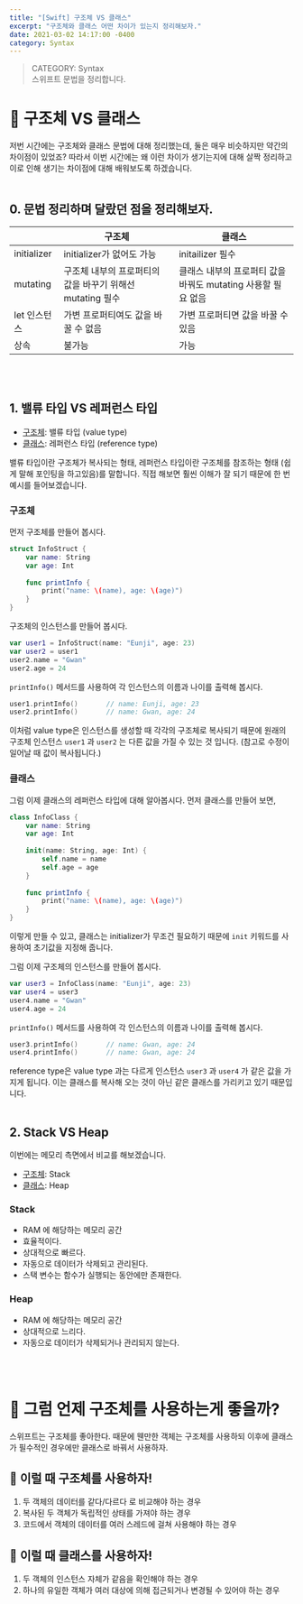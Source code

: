 ```yaml
---
title: "[Swift] 구조체 VS 클래스"
excerpt: "구조체와 클래스 어떤 차이가 있는지 정리해보자."
date: 2021-03-02 14:17:00 -0400
category: Syntax
---
```


> CATEGORY: Syntax  
> 스위프트 문법을 정리합니다.

# 📌 구조체 VS 클래스
저번 시간에는 구조체와 클래스 문법에 대해 정리했는데, 둘은 매우 비슷하지만 약간의 차이점이 있었죠? 따라서 이번 시간에는 왜 이런 차이가 생기는지에 대해 살짝 정리하고 이로 인해 생기는 차이점에 대해 배워보도록 하겠습니다.
<br>
<br>

## 0. 문법 정리하며 달랐던 점을 정리해보자.

|  | 구조체 | 클래스 |
| --- | --- | --- |
| initializer | initializer가 없어도 가능 | initailizer 필수 |
| mutating | 구조체 내부의 프로퍼티의 값을 바꾸기 위해선 mutating 필수 | 클래스 내부의 프로퍼티 값을 바꿔도 mutating 사용할 필요 없음 |
| let 인스턴스 | 가변 프로퍼티여도 값을 바꿀 수 없음 | 가변 프로퍼티면 값을 바꿀 수 있음 |
| 상속 | 불가능 | 가능 |

<br>
<br>

## 1. 밸류 타입  VS  레퍼런스 타입

* <u>구조체</u>: 밸류 타입 (value type) 
* <u>클래스</U>: 레퍼런스 타입 (reference type)

밸류 타입이란 구조체가 복사되는 형태, 레퍼런스 타입이란 구조체를 참조하는 형태 (쉽게 말해 포인팅을 하고있음)를 말합니다. 직접 해보면 훨씬 이해가 잘 되기 때문에 한 번 예시를 들어보겠습니다.
<br>

### 구조체
먼저 구조체를 만들어 봅시다.
```swift
struct InfoStruct {
	var name: String
	var age: Int
	
	func printInfo {
		print("name: \(name), age: \(age)")
	}
}
```

구조체의 인스턴스를 만들어 봅시다.
```swift
var user1 = InfoStruct(name: "Eunji", age: 23)
var user2 = user1
user2.name = "Gwan"
user2.age = 24
```
`printInfo()` 메서드를 사용하여 각 인스턴스의 이름과 나이를 출력해 봅시다.
```swift
user1.printInfo()		// name: Eunji, age: 23
user2.printInfo() 		// name: Gwan, age: 24
```

이처럼 value type은 인스턴스를 생성할 때 각각의 구조체로 복사되기 때문에 원래의 구조체 인스턴스 `user1` 과 `user2` 는 다른 값을 가질 수 있는 것 입니다. (참고로 수정이 일어날 때 값이 복사됩니다.)
<br>

### 클래스
그럼 이제 클래스의 레퍼런스 타입에 대해 알아봅시다. 먼저 클래스를 만들어 보면,
```swift
class InfoClass {
	var name: String
	var age: Int
	
	init(name: String, age: Int) {
		self.name = name
		self.age = age
	}
	
	func printInfo {
		print("name: \(name), age: \(age)")
	}
}
```
이렇게 만들 수 있고, 클래스는 initializer가 무조건 필요하기 때문에 `init` 키워드를 사용하여 초기값을 지정해 줍니다.

그럼 이제 구조체의 인스턴스를 만들어 봅시다.
```swift
var user3 = InfoClass(name: "Eunji", age: 23)
var user4 = user3
user4.name = "Gwan"
user4.age = 24
```
`printInfo()` 메서드를 사용하여 각 인스턴스의 이름과 나이를 출력해 봅시다.
```swift
user3.printInfo()		// name: Gwan, age: 24
user4.printInfo() 		// name: Gwan, age: 24
```

reference type은 value type 과는 다르게 인스턴스 `user3` 과 `user4` 가 같은 값을 가지게 됩니다. 이는 클래스를 복사해 오는 것이 아닌 같은 클래스를 가리키고 있기 때문입니다.
<br>
<br>

## 2. Stack  VS  Heap
이번에는 메모리 측면에서 비교를 해보겠습니다.
* <u>구조체</u>: Stack
* <u>클래스</u>: Heap

### Stack
* RAM 에 해당하는 메모리 공간
* 효율적이다.
* 상대적으로 빠르다.
* 자동으로 데이터가 삭제되고 관리된다.
* 스택 변수는 함수가 실행되는 동안에만 존재한다.

### Heap
* RAM 에 해당하는 메모리 공간
* 상대적으로 느리다.
* 자동으로 데이터가 삭제되거나 관리되지 않는다.
<br>
<br>

# 🤔 그럼 언제 구조체를 사용하는게 좋을까?

스위프트는 구조체를 좋아한다. 때문에 웬만한 객체는 구조체를 사용하되 이후에 클래스가 필수적인 경우에만 클래스로 바꿔서 사용하자.

## 👀 이럴 때 구조체를 사용하자!
1. 두 객체의 데이터를 같다/다르다 로 비교해야 하는 경우
2. 복사된 두 객체가 독립적인 상태를 가져야 하는 경우 
3. 코드에서 객체의 데이터를 여러 스레드에 걸쳐 사용해야 하는 경우

## 👀 이럴 때 클래스를 사용하자!
1. 두 객체의 인스턴스 자체가 같음을 확인해야 하는 경우
2. 하나의 유일한 객체가 여러 대상에 의해 접근되거나 변경될 수 있어야 하는 경우

